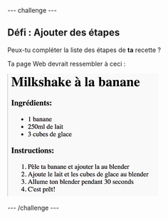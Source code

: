 \--- challenge \---

## Défi : Ajouter des étapes

Peux-tu compléter la liste des étapes de **ta** recette ?

Ta page Web devrait ressembler à ceci :

![capture d'écran](images/recipe-more-method.png)

\--- /challenge \---